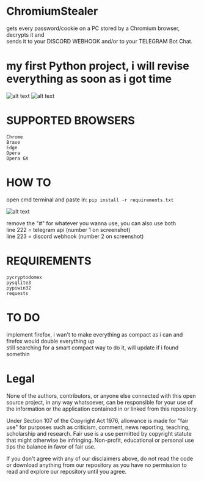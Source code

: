 # ChromiumStealer
gets every password/cookie on a PC stored by a Chromium browser, decrypts it and\
sends it to your DISCORD WEBHOOK and/or to your TELEGRAM Bot Chat.

# my first Python project, i will revise everything as soon as i got time


![alt text](https://i.imgur.com/CVrMpsS.png)
![alt text](https://i.imgur.com/ZPwsFEy.png)

# SUPPORTED BROWSERS
```Chrome```\
```Brave```\
```Edge```\
```Opera```\
```Opera GX```

# HOW TO
open cmd terminal and paste in: ```pip install -r requirements.txt```

![alt text](https://i.imgur.com/G6Z41WG.png)

remove the "#" for whatever you wanna use, you can also use both\
line 222 = telegram api    (number 1 on screenshot)\
line 223 = discord webhook (number 2 on screenshot)

# REQUIREMENTS
```pycryptodomex```\
```pysqlite3```\
```pypiwin32```\
```requests```
# TO DO
implement firefox, i wan't to make everything as compact as i can and firefox would double everything up\
still searching for a smart compact way to do it, will update if i found somethin

# Legal
None of the authors, contributors, or anyone else connected with this open source project, in any way whatsoever, can be responsible for your use of the information or the application contained in or linked from this repository.

Under Section 107 of the Copyright Act 1976, allowance is made for "fair use" for purposes such as criticism, comment, news reporting, teaching, scholarship and research. Fair use is a use permitted by copyright statute that might otherwise be infringing. Non-profit, educational or personal use tips the balance in favor of fair use.

If you don't agree with any of our disclaimers above, do not read the code or download anything from our repository as you have no permission to read and explore our repository until you agree.
